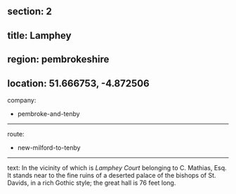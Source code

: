 section: 2
----
title: Lamphey
----
region: pembrokeshire
----
location: 51.666753, -4.872506
----
company:
- pembroke-and-tenby
----
route:
- new-milford-to-tenby
----
text: In the vicinity of which is *Lamphey Court* belonging to C. Mathias, Esq. It stands near to the fine ruins of a deserted palace of the bishops of St. Davids, in a rich Gothic style; the great hall is 76 feet long.
